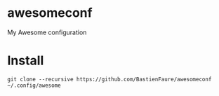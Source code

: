 awesomeconf
===========

My Awesome configuration

Install
=======

    git clone --recursive https://github.com/BastienFaure/awesomeconf ~/.config/awesome
